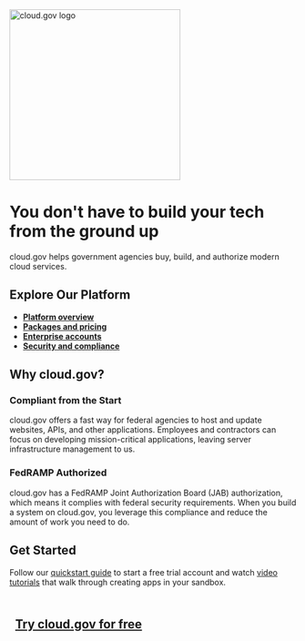 <img src="https://cloud.gov/assets/images/content/cloud-gov-logo.svg" alt="cloud.gov logo" width="300">

# You don't have to build your tech from the ground up

cloud.gov helps government agencies buy, build, and authorize modern cloud services.

## Explore Our Platform

- [**Platform overview**](https://cloud.gov/docs/overview/what-is-cloudgov/)
- [**Packages and pricing**](https://cloud.gov/pricing/)
- [**Enterprise accounts**](https://cloud.gov/docs/overview/enterprise-approach-to-cloud/)
- [**Security and compliance**](https://cloud.gov/docs/technology/responsibilities/)

## Why cloud.gov?

### Compliant from the Start
cloud.gov offers a fast way for federal agencies to host and update websites, APIs, and other applications. Employees and contractors can focus on developing mission-critical applications, leaving server infrastructure management to us.

### FedRAMP Authorized
cloud.gov has a FedRAMP Joint Authorization Board (JAB) authorization, which means it complies with federal security requirements. When you build a system on cloud.gov, you leverage this compliance and reduce the amount of work you need to do.

## Get Started

Follow our [quickstart guide](https://cloud.gov/sign-up/) to start a free trial account and watch [video tutorials](https://cloud.gov/sign-up/#go-build-in-your-sandbox) that walk through creating apps in your sandbox.

<div align="left" style="padding: 10px; background-color: dark gray; display: inline-block;">
  
## [Try cloud.gov for free](https://cloud.gov/sign-up/)

</div>
